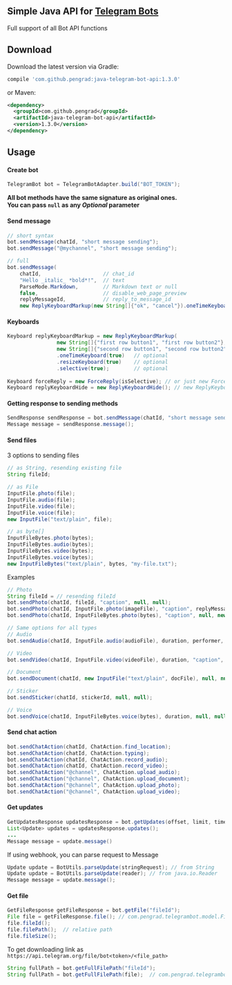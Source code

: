 ## Simple Java API for [Telegram Bots][1]

Full support of all Bot API functions

Download
-------
Download the latest version via Gradle:
```groovy
compile 'com.github.pengrad:java-telegram-bot-api:1.3.0'
```
or Maven:
```xml
<dependency>
  <groupId>com.github.pengrad</groupId>
  <artifactId>java-telegram-bot-api</artifactId>
  <version>1.3.0</version>
</dependency>
```


Usage
-------
#### Create bot
```java
TelegramBot bot = TelegramBotAdapter.build("BOT_TOKEN");
```
**All bot methods have the same signature as original ones.**  
**You can pass `null` as any _Optional_ parameter**

#### Send message
```java
// short syntax
bot.sendMessage(chatId, "short message sending");
bot.sendMessage("@mychannel", "short message sending");

// full
bot.sendMessage(
    chatId,                    // chat_id
    "Hello _italic_ *bold*!",  // text
    ParseMode.Markdown,        // Markdown text or null
    false,                     // disable_web_page_preview
    replyMessageId,            // reply_to_message_id
    new ReplyKeyboardMarkup(new String[]{"ok", "cancel"}).oneTimeKeyboard(true));  // keyboard
```
#### Keyboards
```java
Keyboard replyKeyboardMarkup = new ReplyKeyboardMarkup(
                new String[]{"first row button1", "first row button2"},
                new String[]{"second row button1", "second row button2"})
                .oneTimeKeyboard(true)   // optional
                .resizeKeyboard(true)    // optional
                .selective(true);        // optional
                
Keyboard forceReply = new ForceReply(isSelective); // or just new ForceReply();
Keyboard replyKeyboardHide = new ReplyKeyboardHide(); // new ReplyKeyboardHide(isSelective)
```
#### Getting response to sending methods
```java
SendResponse sendResponse = bot.sendMessage(chatId, "short message sending");
Message message = sendResponse.message();
```
#### Send files
3 options to sending files
```java
// as String, resending existing file
String fileId;

// as File
InputFile.photo(file);
InputFile.audio(file);
InputFile.video(file);
InputFile.voice(file);
new InputFile("text/plain", file); 

// as byte[]
InputFileBytes.photo(bytes);
InputFileBytes.audio(bytes);
InputFileBytes.video(bytes);
InputFileBytes.voice(bytes);
new InputFileBytes("text/plain", bytes, "my-file.txt");
```
Examples
```java
// Photo
String fileId = // resending fileId
bot.sendPhoto(chatId, fileId, "caption", null, null);
bot.sendPhoto(chatId, InputFile.photo(imageFile), "caption", replyMessageId, new ForceReply());
bot.sendPhoto(chatId, InputFileBytes.photo(bytes), "caption", null, new ReplyKeyboardHide());

// Same options for all types 
// Audio
bot.sendAudio(chatId, InputFile.audio(audioFile), duration, performer, title, null, null);

// Video
bot.sendVideo(chatId, InputFile.video(videoFile), duration, "caption", null, null);

// Document
bot.sendDocument(chatId, new InputFile("text/plain", docFile), null, null);

// Sticker
bot.sendSticker(chatId, stickerId, null, null);

// Voice
bot.sendVoice(chatId, InputFileBytes.voice(bytes), duration, null, null);
```
#### Send chat action
```java
bot.sendChatAction(chatId, ChatAction.find_location);
bot.sendChatAction(chatId, ChatAction.typing);
bot.sendChatAction(chatId, ChatAction.record_audio);
bot.sendChatAction(chatId, ChatAction.record_video);
bot.sendChatAction("@channel", ChatAction.upload_audio);
bot.sendChatAction("@channel", ChatAction.upload_document);
bot.sendChatAction("@channel", ChatAction.upload_photo);
bot.sendChatAction("@channel", ChatAction.upload_video);
```
#### Get updates 
```java
GetUpdatesResponse updatesResponse = bot.getUpdates(offset, limit, timeout);
List<Update> updates = updatesResponse.updates();
...
Message message = update.message()
```
If using webhook, you can parse request to Message
```java
Update update = BotUtils.parseUpdate(stringRequest); // from String
Update update = BotUtils.parseUpdate(reader); // from java.io.Reader
Message message = update.message();
```
#### Get file
```java
GetFileResponse getFileResponse = bot.getFile("fileId");
File file = getFileResponse.file(); // com.pengrad.telegrambot.model.File
file.fileId();
file.filePath();  // relative path
file.fileSize();
```
To get downloading link as `https://api.telegram.org/file/bot<token>/<file_path>`
```java
String fullPath = bot.getFullFilePath("fileId");
String fullPath = bot.getFullFilePath(file);  // com.pengrad.telegrambot.model.File
```


 [1]: https://core.telegram.org/bots
